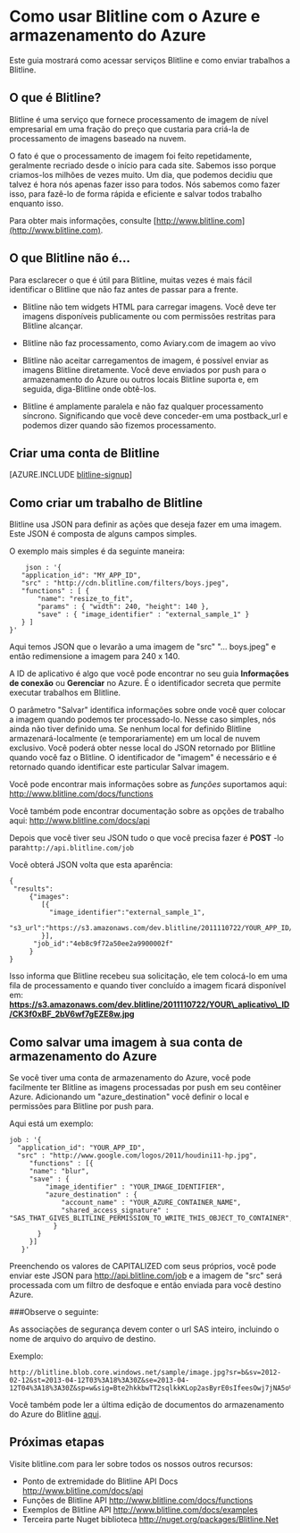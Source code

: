 <properties 
    pageTitle="Como usar Blitline para imagem processamento - Azure recurso guia" 
    description="Aprenda a usar o serviço de Blitline para processar imagens dentro de um aplicativo do Azure." 
    services="" 
    documentationCenter=".net" 
    authors="blitline-dev" 
    manager="jason@blitline.com" 
    editor="jason@blitline.com"/>

<tags 
    ms.service="multiple" 
    ms.workload="na" 
    ms.tgt_pltfrm="na" 
    ms.devlang="na" 
    ms.topic="article" 
    ms.date="12/09/2014" 
    ms.author="support@blitline.com"/>
# <a name="how-to-use-blitline-with-azure-and-azure-storage"></a>Como usar Blitline com o Azure e armazenamento do Azure

Este guia mostrará como acessar serviços Blitline e como enviar trabalhos a Blitline.

## <a name="what-is-blitline"></a>O que é Blitline?

Blitline é uma serviço que fornece processamento de imagem de nível empresarial em uma fração do preço que custaria para criá-la de processamento de imagens baseado na nuvem.

O fato é que o processamento de imagem foi feito repetidamente, geralmente recriado desde o início para cada site. Sabemos isso porque criamos-los milhões de vezes muito. Um dia, que podemos decidiu que talvez é hora nós apenas fazer isso para todos. Nós sabemos como fazer isso, para fazê-lo de forma rápida e eficiente e salvar todos trabalho enquanto isso.

Para obter mais informações, consulte [http://www.blitline.com](http://www.blitline.com).

## <a name="what-blitline-is-not"></a>O que Blitline não é...

Para esclarecer o que é útil para Blitline, muitas vezes é mais fácil identificar o Blitline que não faz antes de passar para a frente.

- Blitline não tem widgets HTML para carregar imagens. Você deve ter imagens disponíveis publicamente ou com permissões restritas para Blitline alcançar.

- Blitline não faz processamento, como Aviary.com de imagem ao vivo

- Blitline não aceitar carregamentos de imagem, é possível enviar as imagens Blitline diretamente. Você deve enviados por push para o armazenamento do Azure ou outros locais Blitline suporta e, em seguida, diga-Blitline onde obtê-los.

- Blitline é amplamente paralela e não faz qualquer processamento síncrono. Significando que você deve conceder-em uma postback_url e podemos dizer quando são fizemos processamento.

## <a name="create-a-blitline-account"></a>Criar uma conta de Blitline

[AZURE.INCLUDE [blitline-signup](../includes/blitline-signup.md)]

## <a name="how-to-create-a-blitline-job"></a>Como criar um trabalho de Blitline

Blitline usa JSON para definir as ações que deseja fazer em uma imagem. Este JSON é composta de alguns campos simples.

O exemplo mais simples é da seguinte maneira:

        json : '{
       "application_id": "MY_APP_ID",
       "src" : "http://cdn.blitline.com/filters/boys.jpeg",
       "functions" : [ {
           "name": "resize_to_fit",
           "params" : { "width": 240, "height": 140 },
           "save" : { "image_identifier" : "external_sample_1" }
       } ]
    }'

Aqui temos JSON que o levarão a uma imagem de "src" "… boys.jpeg" e então redimensione a imagem para 240 x 140.

A ID de aplicativo é algo que você pode encontrar no seu guia **Informações de conexão** ou **Gerenciar** no Azure. É o identificador secreta que permite executar trabalhos em Blitline.

O parâmetro "Salvar" identifica informações sobre onde você quer colocar a imagem quando podemos ter processado-lo. Nesse caso simples, nós ainda não tiver definido uma. Se nenhum local for definido Blitline armazenará-localmente (e temporariamente) em um local de nuvem exclusivo. Você poderá obter nesse local do JSON retornado por Blitline quando você faz o Blitline. O identificador de "imagem" é necessário e é retornado quando identificar este particular Salvar imagem.

Você pode encontrar mais informações sobre as *funções* suportamos aqui: <http://www.blitline.com/docs/functions>

Você também pode encontrar documentação sobre as opções de trabalho aqui: <http://www.blitline.com/docs/api>

Depois que você tiver seu JSON tudo o que você precisa fazer é **POST** -lo para`http://api.blitline.com/job`

Você obterá JSON volta que esta aparência:

    {
     "results":
         {"images":
            [{
              "image_identifier":"external_sample_1",
              "s3_url":"https://s3.amazonaws.com/dev.blitline/2011110722/YOUR_APP_ID/CK3f0xBF_2bV6wf7gEZE8w.jpg"
            }],
          "job_id":"4eb8c9f72a50ee2a9900002f"
         }
    }


Isso informa que Blitline recebeu sua solicitação, ele tem colocá-lo em uma fila de processamento e quando tiver concluído a imagem ficará disponível em: **https://s3.amazonaws.com/dev.blitline/2011110722/YOUR\_aplicativo\_ID/CK3f0xBF_2bV6wf7gEZE8w.jpg**

## <a name="how-to-save-an-image-to-your-azure-storage-account"></a>Como salvar uma imagem à sua conta de armazenamento do Azure

Se você tiver uma conta de armazenamento do Azure, você pode facilmente ter Blitline as imagens processadas por push em seu contêiner Azure. Adicionando um "azure_destination" você definir o local e permissões para Blitline por push para.

Aqui está um exemplo:

    job : '{
      "application_id": "YOUR_APP_ID",
      "src" : "http://www.google.com/logos/2011/houdini11-hp.jpg",
         "functions" : [{
         "name": "blur",
         "save" : {
             "image_identifier" : "YOUR_IMAGE_IDENTIFIER",
             "azure_destination" : {
                 "account_name" : "YOUR_AZURE_CONTAINER_NAME",
                 "shared_access_signature" : "SAS_THAT_GIVES_BLITLINE_PERMISSION_TO_WRITE_THIS_OBJECT_TO_CONTAINER",
               }
           }
         }]
       }'


Preenchendo os valores de CAPITALIZED com seus próprios, você pode enviar este JSON para http://api.blitline.com/job e a imagem de "src" será processada com um filtro de desfoque e então enviada para você destino Azure.

###<a name="please-note"></a>Observe o seguinte:

As associações de segurança devem conter o url SAS inteiro, incluindo o nome de arquivo do arquivo de destino.

Exemplo:

    http://blitline.blob.core.windows.net/sample/image.jpg?sr=b&sv=2012-02-12&st=2013-04-12T03%3A18%3A30Z&se=2013-04-12T04%3A18%3A30Z&sp=w&sig=Bte2hkkbwTT2sqlkkKLop2asByrE0sIfeesOwj7jNA5o%3D


Você também pode ler a última edição de documentos do armazenamento do Azure do Blitline [aqui](http://www.blitline.com/docs/azure_storage).


## <a name="next-steps"></a>Próximas etapas

Visite blitline.com para ler sobre todos os nossos outros recursos:

* Ponto de extremidade do Blitline API Docs <http://www.blitline.com/docs/api>
* Funções de Blitline API <http://www.blitline.com/docs/functions>
* Exemplos de Blitline API <http://www.blitline.com/docs/examples>
* Terceira parte Nuget biblioteca <http://nuget.org/packages/Blitline.Net>
